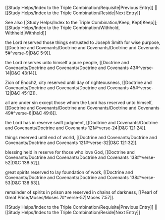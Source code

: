 [[Study Helps/Index to the Triple Combination/Requisite|Previous Entry]]  ||  [[Study Helps/Index to the Triple Combination/Reside|Next Entry]]

 See also [[Study Helps/Index to the Triple Combination/Keep, Kept|Keep]]; [[Study Helps/Index to the Triple Combination/Withhold, Withheld|Withhold]]

 the Lord reserved those things entrusted to Joseph Smith for wise purpose, [[Doctrine and Covenants/Doctrine and Covenants/Doctrine and Covenants 5#^verse-9|D&C 5:9]].

 the Lord reserves unto himself a pure people, [[Doctrine and Covenants/Doctrine and Covenants/Doctrine and Covenants 43#^verse-14|D&C 43:14]].

 Zion of Enoch2, city reserved until day of righteousness, [[Doctrine and Covenants/Doctrine and Covenants/Doctrine and Covenants 45#^verse-12|D&C 45:12]].

 all are under sin except those whom the Lord has reserved unto himself, [[Doctrine and Covenants/Doctrine and Covenants/Doctrine and Covenants 49#^verse-8|D&C 49:8]].

 the Lord has in reserve swift judgment, [[Doctrine and Covenants/Doctrine and Covenants/Doctrine and Covenants 121#^verse-24|D&C 121:24]].

 things reserved until end of world, [[Doctrine and Covenants/Doctrine and Covenants/Doctrine and Covenants 121#^verse-32|D&C 121:32]].

 blessing held in reserve for those who love God, [[Doctrine and Covenants/Doctrine and Covenants/Doctrine and Covenants 138#^verse-52|D&C 138:52]].

 great spirits reserved to lay foundation of work, [[Doctrine and Covenants/Doctrine and Covenants/Doctrine and Covenants 138#^verse-53|D&C 138:53]].

 remainder of spirits in prison are reserved in chains of darkness, [[Pearl of Great Price/Moses/Moses 7#^verse-57|Moses 7:57]].

[[Study Helps/Index to the Triple Combination/Requisite|Previous Entry]]  ||  [[Study Helps/Index to the Triple Combination/Reside|Next Entry]]